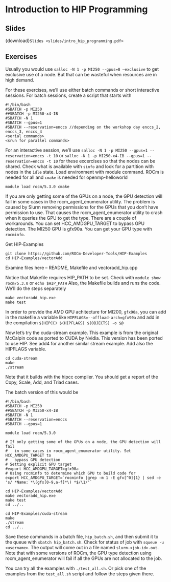 # Introduction to HIP Programming

## Slides

{download}`Slides <slides/intro_hip_programming.pdf>`


## Exercises

Usually you would use `salloc -N 1 -p MI250 --gpus=8 –exclusive` to
get exclusive use of a node. But that can be wasteful when resources
are in high demand.

For these exercises, we’ll use either batch commands or short
interactive sessions. For batch sessions, create a script that starts
with

```
#!/bin/bash
#SBATCH -p MI250
##SBATCH -p MI250-x4-IB
#SBATCH -N 1
#SBATCH --gpus=1
#SBATCH --reservation=enccs //depending on the workshop day enccs_2, enccs_3, enccs_4
<serial commands>
<srun for parallel commands>
```

For an interactive session, we’ll use `salloc -N 1 -p MI250 --gpus=1
--reservation=enccs -t 10` or `salloc -N 1 -p MI250-x4-IB --gpus=1
--reservation=enccs -t 10` for these excercises so that the nodes can
be shared. Check what is available with `sinfo` and look for a
partition with nodes in the `idle` state.  Load environment with
module command. ROCm is needed for all and `cmake` is needed for
openmp-helloworld

`module load rocm/5.3.0 cmake`

If you are only getting some of the GPUs on a node, the GPU detection will fail in some cases in the rocm_agent_enumerator utility. The problem is caused by Slurm removing permissions for the GPUs that you don’t have permission to use. That causes the rocm_agent_enumerator utility to crash when it queries the GPU to get the type. There are a couple of workarounds. You can set HCC_AMDGPU_TARGET to bypass GPU detection. The MI250 GPU is gfx90a. You can get your GPU type with `rocminfo`.

Get HIP-Examples
```
git clone https://github.com/ROCm-Developer-Tools/HIP-Examples
cd HIP-Examples/vectorAdd
```

Examine files here – README, Makefile and vectoradd_hip.cpp

Notice that Makefile requires HIP_PATH to be set. Check with `module show rocm/5.3.0` or `echo $HIP_PATH`
Also, the Makefile builds and runs the code. We’ll do the steps separately

```
make vectoradd_hip.exe
make test
```

In order to provide the AMD GPU achitecture for MI200, `gfx90a`, you can add in the makefile a variable like `HIPFLAGS=--offload-arch=gfx90a` and add in the compilation  `$(HIPCC) $(HIPFLAGS) $(OBJECTS) -o $@`


Now let’s try the cuda-stream example. This example is from the original McCalpin code as ported to CUDA by Nvidia. This version has been ported to use HIP. See add4 for another similar stream example. Add also the HIPFLAGS variable.

```
cd cuda-stream
make
./stream
```
Note that it builds with the hipcc compiler. You should get a report of the Copy, Scale, Add, and Triad cases.


The batch version of this would be
```
#!/bin/bash
#SBATCH -p MI250
##SBATCH -p MI250-x4-IB
#SBATCH -N 1
#SBATCH --reservation=enccs
#SBATCH --gpus=1

module load rocm/5.3.0

# If only getting some of the GPUs on a node, the GPU detection will fail
#   in some cases in rocm_agent_enumerator utility. Set HCC_AMDGPU_TARGET to
#   bypass GPU detection
# Setting explicit GPU target
#export HCC_AMDGPU_TARGET=gfx90a
# Using rocminfo to determine which GPU to build code for
export HCC_AMDGPU_TARGET=`rocminfo |grep -m 1 -E gfx[^0]{1} | sed -e 's/ *Name: *\(gfx[0-9,a-f]*\) *$/\1/'`

cd HIP-Examples/vectorAdd
make vectoradd_hip.exe
make test
cd ../..

cd HIP-Examples/cuda-stream
make
./stream
cd ../..
```

Save these commands in a batch file, `hip_batch.sh`, and then submit it to the queue with `sbatch hip_batch.sh`. Check for status of job with `squeue -u <username>`. The output will come out in a file named `slurm-<job-id>.out`. Note that with some versions of ROCm, the GPU type detection using rocm_agent_enumerator will fail if all the GPUs are not allocated to the job.

You can try all the examples with `./test_all.sh`. Or pick one of the examples from the `test_all.sh` script and follow the steps given there.

